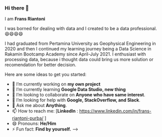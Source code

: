 ### Hi there 👋
I am **Frans Riantoni**

I was borned for dealing with data and I created to be a data professional. 😄😄😄😄   



I had graduated from Pertamina University as Geophysical Engineering in 2020 and then I continued my learning journey being a Data Science in Rakamin Bootcamp Academy since April-July 2021. I enthusiast with processing data, because i thought data could bring us more solution or recomendation for better decision.


Here are some ideas to get you started:
- 🔭 I’m currently working on **my own project**
- 🌱 I’m currently learning **Google Data Studio, new thing**
- 👯 I’m looking to collaborate on **Anyone who have same interest**.
- 🤔 I’m looking for help with **Google, StackOverflow, and Slack**.
- 💬 Ask me about **Anything**.
- 📫 How to reach me: [**LinkedIn** : https://www.linkedin.com/in/frans-riantoni-purba/ ]
- 😄 Pronouns: **He/Him**
- ⚡ Fun fact: **Find by yourself.**
-->
